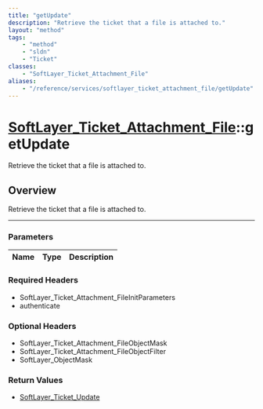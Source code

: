 ```yaml
---
title: "getUpdate"
description: "Retrieve the ticket that a file is attached to."
layout: "method"
tags:
    - "method"
    - "sldn"
    - "Ticket"
classes:
    - "SoftLayer_Ticket_Attachment_File"
aliases:
    - "/reference/services/softlayer_ticket_attachment_file/getUpdate"
---
```

# [SoftLayer_Ticket_Attachment_File](/reference/services/SoftLayer_Ticket_Attachment_File)::getUpdate

Retrieve the ticket that a file is attached to.


## Overview 
Retrieve the ticket that a file is attached to.

-----

### Parameters 
|Name | Type | Description |
| --- | --- | --- |


### Required Headers
* SoftLayer_Ticket_Attachment_FileInitParameters
* authenticate


### Optional Headers
* SoftLayer_Ticket_Attachment_FileObjectMask
* SoftLayer_Ticket_Attachment_FileObjectFilter
* SoftLayer_ObjectMask

### Return Values
* <a href='/reference/datatypes/SoftLayer_Ticket_Update'>SoftLayer_Ticket_Update </a>




